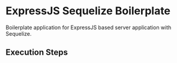 # ExpressJS Sequelize Boilerplate
Boilerplate application for ExpressJS based server application with Sequelize.

## Execution Steps
